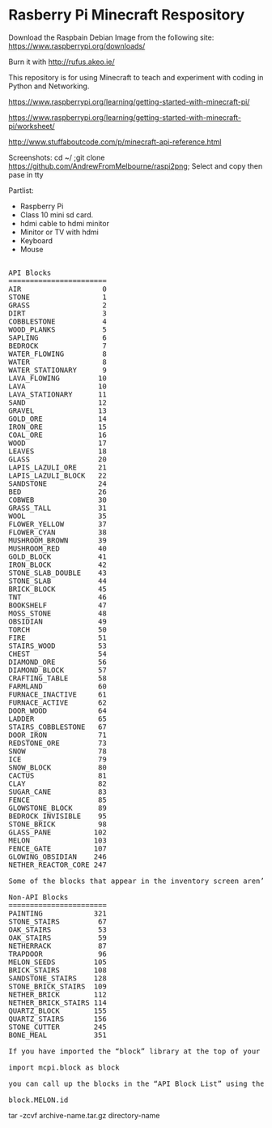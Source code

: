# Rasberry Pi Minecraft Respository 
Download the Raspbain Debian Image from the following site:
https://www.raspberrypi.org/downloads/

Burn it with http://rufus.akeo.ie/

This repository is for using Minecraft to teach and experiment with coding in Python and Networking.

https://www.raspberrypi.org/learning/getting-started-with-minecraft-pi/

https://www.raspberrypi.org/learning/getting-started-with-minecraft-pi/worksheet/

http://www.stuffaboutcode.com/p/minecraft-api-reference.html

Screenshots: cd ~/ ;git clone https://github.com/AndrewFromMelbourne/raspi2png;
Select and copy then pase in tty

Partlist:
- Raspberry Pi
- Class 10 mini sd card.
- hdmi cable to hdmi minitor
- Minitor or TV with hdmi 
- Keyboard
- Mouse
<pre>

API Blocks
=======================
AIR                   0
STONE                 1
GRASS                 2
DIRT                  3
COBBLESTONE           4
WOOD_PLANKS           5
SAPLING               6
BEDROCK               7
WATER_FLOWING         8
WATER                 8
WATER_STATIONARY      9
LAVA_FLOWING         10
LAVA                 10
LAVA_STATIONARY      11
SAND                 12
GRAVEL               13
GOLD_ORE             14
IRON_ORE             15
COAL_ORE             16
WOOD                 17
LEAVES               18
GLASS                20
LAPIS_LAZULI_ORE     21
LAPIS_LAZULI_BLOCK   22
SANDSTONE            24
BED                  26
COBWEB               30
GRASS_TALL           31
WOOL                 35
FLOWER_YELLOW        37
FLOWER_CYAN          38
MUSHROOM_BROWN       39
MUSHROOM_RED         40
GOLD_BLOCK           41
IRON_BLOCK           42
STONE_SLAB_DOUBLE    43
STONE_SLAB           44
BRICK_BLOCK          45
TNT                  46
BOOKSHELF            47
MOSS_STONE           48
OBSIDIAN             49
TORCH                50
FIRE                 51
STAIRS_WOOD          53
CHEST                54
DIAMOND_ORE          56
DIAMOND_BLOCK        57
CRAFTING_TABLE       58
FARMLAND             60
FURNACE_INACTIVE     61
FURNACE_ACTIVE       62
DOOR_WOOD            64
LADDER               65
STAIRS_COBBLESTONE   67
DOOR_IRON            71
REDSTONE_ORE         73
SNOW                 78
ICE                  79
SNOW_BLOCK           80
CACTUS               81
CLAY                 82
SUGAR_CANE           83
FENCE                85
GLOWSTONE_BLOCK      89
BEDROCK_INVISIBLE    95
STONE_BRICK          98
GLASS_PANE          102
MELON               103
FENCE_GATE          107
GLOWING_OBSIDIAN    246
NETHER_REACTOR_CORE 247

Some of the blocks that appear in the inventory screen aren’t listed but here they are :

Non-API Blocks
=======================
PAINTING            321
STONE_STAIRS         67
OAK_STAIRS           53
OAK_STAIRS           59
NETHERRACK           87
TRAPDOOR             96
MELON_SEEDS         105
BRICK_STAIRS        108
SANDSTONE_STAIRS    128
STONE_BRICK_STAIRS  109
NETHER_BRICK        112
NETHER_BRICK_STAIRS 114
QUARTZ_BLOCK        155
QUARTZ_STAIRS       156
STONE_CUTTER        245
BONE_MEAL           351

If you have imported the “block” library at the top of your script like this :

import mcpi.block as block

you can call up the blocks in the “API Block List” using the following syntax :

block.MELON.id
</pre>



tar -zcvf archive-name.tar.gz directory-name
